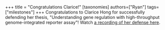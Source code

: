 +++
title = "Congratulations Clarice!"
[taxonomies]
authors=["Ryan"]
tags=["milestones"]
+++
Congratulations to Clarice Hong for successfully defending her thesis, "Understanding gene regulation with high-throughput genome-integrated reporter assay"! Watch [a recording of her defense here](https://wustl.box.com/s/5pip5hfpzicpkttqtw1pgis772a124gd).
